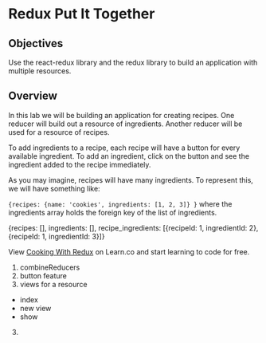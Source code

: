 # Redux Put It Together

## Objectives

Use the react-redux library and the redux library to build an application with multiple resources.

## Overview

In this lab we will be building an application for creating recipes.  One reducer will build out a resource of ingredients. Another reducer will be used for a resource of recipes.  

To add ingredients to a recipe, each recipe will have a button for every available ingredient.  To add an ingredient, click on the button and see the ingredient added to the recipe immediately.  

As you may imagine, recipes will have many ingredients.  To represent this, we will have something like:

`{recipes: {name: 'cookies', ingredients: [1, 2, 3]} }` where the ingredients array holds the foreign key of the list of ingredients.

{recipes: [], ingredients: [], recipe_ingredients: [{recipeId: 1, ingredientId: 2}, {recipeId: 1, ingredientId: 3}]}

<p class='util--hide'>View <a href='https://learn.co/lessons/cooking-with-redux'>Cooking With Redux</a> on Learn.co and start learning to code for free.</p>


1. combineReducers
2. button feature
3. views for a resource
  - index
  - new view
  - show

3.
